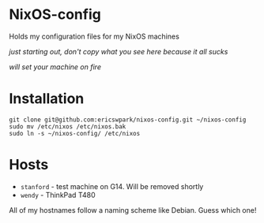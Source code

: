 # NixOS-config

Holds my configuration files for my NixOS machines


*just starting out, don't copy what you see here because it all sucks*


*will set your machine on fire*


# Installation


```
git clone git@github.com:ericswpark/nixos-config.git ~/nixos-config
sudo mv /etc/nixos /etc/nixos.bak
sudo ln -s ~/nixos-config/ /etc/nixos
```

# Hosts

- `stanford` - test machine on G14. Will be removed shortly
- `wendy` - ThinkPad T480

All of my hostnames follow a naming scheme like Debian. Guess which one!
